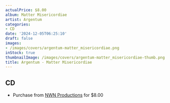 ```yaml
---
actualPrice: $8.00
album: Matter Misericordiae
artist: Argentum
categories:
- CD
date: '2024-12-05T06:25:10'
draft: false
images:
- /images/covers/argentum-matter_misericordiae.png
inStock: true
thumbnailImage: /images/covers/argentum-matter_misericordiae-thumb.png
title: Argentum - Matter Misericordiae
---
```


## CD
* Purchase from [NWN Productions](http://shop.nwnprod.com/index.php?route=product/product&path=93&product_id=52174&sort=pd.name&order=ASC) for $8.00
